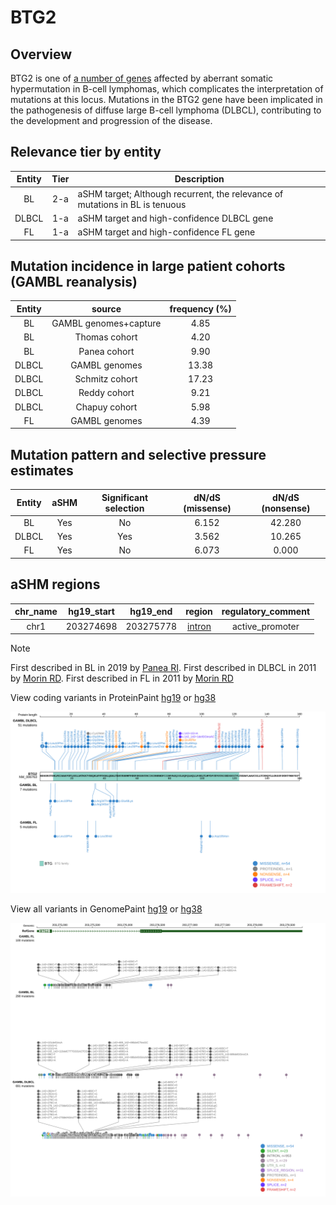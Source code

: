 # BTG2
## Overview
BTG2 is one of [a number of genes](https://github.com/morinlab/LLMPP/wiki/ashm) affected by aberrant somatic hypermutation in B-cell lymphomas, which complicates the interpretation of mutations at this locus. Mutations in the BTG2 gene have been implicated in the pathogenesis of diffuse large B-cell lymphoma (DLBCL), contributing to the development and progression of the disease. 

## Relevance tier by entity

|Entity|Tier|Description                           |
|:------:|:----:|--------------------------------------|
|BL    |2-a | aSHM target; Although recurrent, the relevance of mutations in BL is tenuous |
|DLBCL |1-a | aSHM target and high-confidence DLBCL gene            |
|FL    |1-a | aSHM target and high-confidence FL gene               |

## Mutation incidence in large patient cohorts (GAMBL reanalysis)

|Entity|source               |frequency (%)|
|:------:|:---------------------:|:-------------:|
|BL    |GAMBL genomes+capture| 4.85        |
|BL    |Thomas cohort        | 4.20        |
|BL    |Panea cohort         | 9.90        |
|DLBCL |GAMBL genomes        |13.38        |
|DLBCL |Schmitz cohort       |17.23        |
|DLBCL |Reddy cohort         | 9.21        |
|DLBCL |Chapuy cohort        | 5.98        |
|FL    |GAMBL genomes        | 4.39        |

## Mutation pattern and selective pressure estimates

|Entity|aSHM|Significant selection|dN/dS (missense)|dN/dS (nonsense)|
|:------:|:----:|:---------------------:|:----------------:|:----------------:|
|BL    |Yes |No                   |6.152           |42.280          |
|DLBCL |Yes |Yes                  |3.562           |10.265          |
|FL    |Yes |No                   |6.073           | 0.000          |

## aSHM regions

|chr_name|hg19_start|hg19_end |region                                                                                        |regulatory_comment|
|:--------:|:----------:|:---------:|:----------------------------------------------------------------------------------------------:|:------------------:|
|chr1    |203274698 |203275778|[intron](https://genome.ucsc.edu/s/rdmorin/GAMBL%20hg19?position=chr1%3A203274698%2D203275778)|active_promoter   |

> [!NOTE]
> First described in BL in 2019 by [Panea RI](https://pubmed.ncbi.nlm.nih.gov/31558468). First described in DLBCL in 2011 by [Morin RD](https://pubmed.ncbi.nlm.nih.gov/21796119). First described in FL in 2011 by [Morin RD](https://pubmed.ncbi.nlm.nih.gov/21796119)


View coding variants in ProteinPaint [hg19](https://www.bcgsc.ca/downloads/morinlab/GAMBL/test/genes/BTG2_protein.html)  or [hg38](https://www.bcgsc.ca/downloads/morinlab/GAMBL/test/genes/BTG2_protein_hg38.html)

![image](images/proteinpaint/BTG2_NM_006763.svg)

View all variants in GenomePaint [hg19](https://www.bcgsc.ca/downloads/morinlab/GAMBL/test/genes/BTG2.html)  or [hg38](https://www.bcgsc.ca/downloads/morinlab/GAMBL/test/genes/BTG2_hg38.html)

![image](images/proteinpaint/BTG2.svg)
